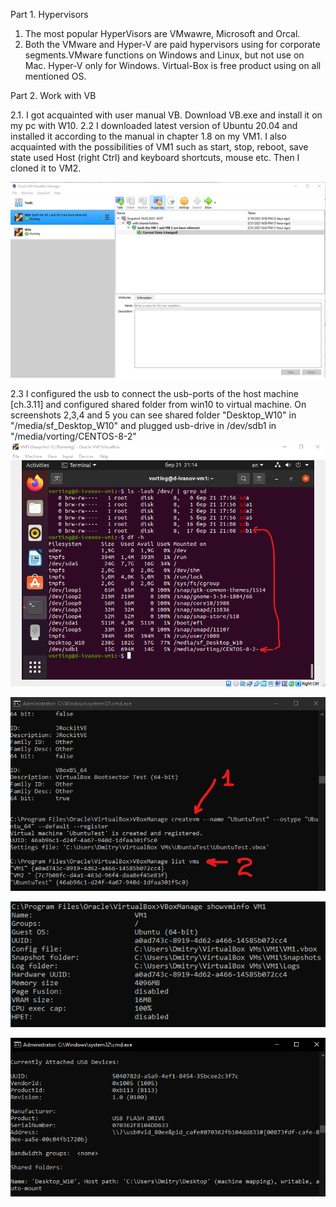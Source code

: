 Part 1. Hypervisors
1. The most popular HyperVisors are VMwawre, Microsoft and Orcal.
2. Both the VMware and Hyper-V are paid hypervisors using for corporate segments.VMware functions on Windows and Linux, but not use on Mac. Hyper-V only for Windows. Virtual-Box is free product using on all mentioned OS.    

Part 2. Work with VB

2.1. I got acquainted with user manual VB. Download VB.exe and install it on my pc with W10.
2.2 I downloaded latest version of Ubuntu 20.04 and installed it according to the manual in chapter 1.8 on my VM1. I also acquainted with the possibilities of VM1 such as start, stop, reboot, save state used Host (right Ctrl) and keyboard shortcuts, mouse etc. Then I cloned it to VM2.

![](https://github.com/Vorting/DevOps_online_Dnipro_2021Q2/raw/main/m2/task2.1/screenshots/screenshot_1.png)

2.3 I configured the usb to connect the usb-ports of the host machine [ch.3.11] and configured shared folder from win10 to virtual machine. On screenshots 2,3,4 and 5 you can see shared folder "Desktop_W10" in "/media/sf_Desktop_W10" and plugged usb-drive in /dev/sdb1 in "/media/vorting/CENTOS-8-2"
![](https://github.com/Vorting/DevOps_online_Dnipro_2021Q2/raw/main/m2/task2.1/screenshots/screenshot_2.png) 

![](https://github.com/Vorting/DevOps_online_Dnipro_2021Q2/raw/main/m2/task2.1/screenshots/screenshot_3.png)

![](https://github.com/Vorting/DevOps_online_Dnipro_2021Q2/raw/main/m2/task2.1/screenshots/screenshot_4.png)

![](https://github.com/Vorting/DevOps_online_Dnipro_2021Q2/raw/main/m2/task2.1/screenshots/screenshot_5.png)
